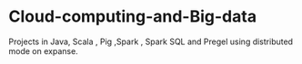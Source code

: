 # Cloud-computing-and-Big-data
Projects in Java, Scala , Pig ,Spark , Spark SQL and Pregel using distributed mode on expanse.
